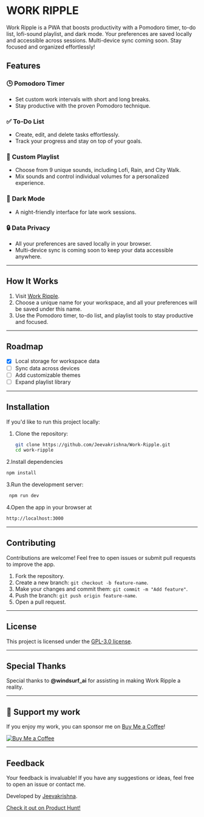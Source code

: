 # WORK RIPPLE   

Work Ripple is a PWA that boosts productivity with a Pomodoro timer, to-do list, lofi-sound playlist, and dark mode. Your preferences are saved locally and accessible across sessions. Multi-device sync coming soon. Stay focused and organized effortlessly!  

## Features  

### 🕒 **Pomodoro Timer**  
- Set custom work intervals with short and long breaks.  
- Stay productive with the proven Pomodoro technique.  

### ✅ **To-Do List**  
- Create, edit, and delete tasks effortlessly.  
- Track your progress and stay on top of your goals.  

### 🎵 **Custom Playlist**  
- Choose from 9 unique sounds, including Lofi, Rain, and City Walk.  
- Mix sounds and control individual volumes for a personalized experience.  

### 🌙 **Dark Mode**  
- A night-friendly interface for late work sessions.  

### 🔒 **Data Privacy**  
- All your preferences are saved locally in your browser.  
- Multi-device sync is coming soon to keep your data accessible anywhere.  

---

## How It Works  

1. Visit [Work Ripple](https://workripple.vercel.app).  
2. Choose a unique name for your workspace, and all your preferences will be saved under this name.  
3. Use the Pomodoro timer, to-do list, and playlist tools to stay productive and focused.  

---

## Roadmap  

- [x] Local storage for workspace data  
- [ ] Sync data across devices  
- [ ] Add customizable themes  
- [ ] Expand playlist library  

---


## Installation  

If you'd like to run this project locally:  

1. Clone the repository:  
   ```bash
   git clone https://github.com/Jeevakrishna/Work-Ripple.git
   cd work-ripple
	```
2.Install dependencies
   ```bash
   npm install
  ```
3.Run the development server:
  ```bash
   npm run dev
```
4.Open the app in your browser at 
  ```bash
  http://localhost:3000
  ```
---
## Contributing  

Contributions are welcome! Feel free to open issues or submit pull requests to improve the app.  

1. Fork the repository.  
2. Create a new branch: `git checkout -b feature-name`.  
3. Make your changes and commit them: `git commit -m "Add feature"`.  
4. Push the branch: `git push origin feature-name`.  
5. Open a pull request.  

---

## License  

This project is licensed under the [GPL-3.0 license](LICENSE).  

---

## Special Thanks  

Special thanks to **@windsurf_ai** for assisting in making Work Ripple a reality.  

---
## 💖 Support my work
If you enjoy my work, you can sponsor me on [Buy Me a Coffee](https://www.buymeacoffee.com/jeevakrishna)!

[![Buy Me a Coffee](https://img.shields.io/badge/buy%20me%20a%20coffee-yellow?style=flat-square)](https://www.buymeacoffee.com/jeevakrishna)


---
## Feedback  

Your feedback is invaluable! If you have any suggestions or ideas, feel free to open an issue or contact me.  

Developed by [Jeevakrishna](https://github.com/Jeevakrishna).  

[Check it out on Product Hunt!](https://www.producthunt.com/posts/work-ripple)  
